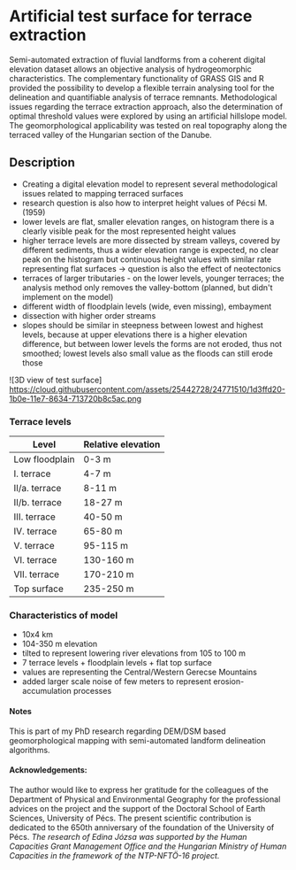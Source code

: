 # Artificial test surface for terrace extraction

Semi-automated extraction of fluvial landforms from a coherent digital elevation dataset allows an objective analysis of hydrogeomorphic characteristics. The complementary functionality of GRASS GIS and R provided the possibility to develop a flexible terrain analysing tool for the delineation and quantifiable analysis of terrace remnants.
Methodological issues regarding the terrace extraction approach, also the determination of optimal threshold values were explored by using an artificial hillslope model. The geomorphological applicability was tested on real topography along the terraced valley of the Hungarian section of the Danube.

## Description
- Creating a digital elevation model to represent several methodological issues related to mapping terraced surfaces
- research question is also how to interpret height values of Pécsi M. (1959)
- lower levels are flat, smaller elevation ranges, on histogram there is a clearly visible peak for the most represented height values
- higher terrace levels are more dissected by stream valleys, covered by different sediments, thus a wider elevation range is expected, no clear peak on the histogram but  continuous height values with similar rate representing flat surfaces -> question is also the effect of neotectonics
- terraces of larger tributaries - on the lower levels, younger terraces; the analysis method only removes the valley-bottom (planned, but didn't implement on the model)
- different width of floodplain levels (wide, even missing), embayment
- dissection with higher order streams
- slopes should be similar in steepness between lowest and highest levels, because at upper elevations there is a higher elevation difference, but between lower levels the forms are not eroded, thus not smoothed; lowest levels also small value as the floods can still erode those

![3D view of test surface]
https://cloud.githubusercontent.com/assets/25442728/24771510/1d3ffd20-1b0e-11e7-8634-713720b8c5ac.png

### Terrace levels
| Level | Relative elevation |
| ----- | ------------------ |
| Low floodplain | 0-3 m |
| I. terrace | 4-7 m |
| II/a. terrace | 8-11 m |
| II/b. terrace | 18-27 m |
| III. terrace | 40-50 m |
| IV. terrace | 65-80 m |
| V. terrace | 95-115 m |
| VI. terrace | 130-160 m |
| VII. terrace | 170-210 m |
| Top surface | 235-250 m |

### Characteristics of model
- 10x4 km
- 104-350 m elevation
- tilted to represent lowering river elevations from 105 to 100 m
- 7 terrace levels + floodplain levels + flat top surface
- values are representing the Central/Western Gerecse Mountains
- added larger scale noise of few meters to represent erosion-accumulation processes

#### Notes
This is part of my PhD research regarding DEM/DSM based geomorphological mapping with semi-automated landform delineation algorithms.

#### Acknowledgements:
The author would like to express her gratitude for the colleagues of the Department of Physical and Environmental Geography for the professional advices on the project and the support of the Doctoral School of Earth Sciences, University of Pécs. The present scientific contribution is dedicated to the 650th anniversary of the foundation of the University of Pécs.
_The research of Edina Józsa was supported by the Human Capacities Grant Management Office and the Hungarian Ministry of Human Capacities in the framework of the NTP-NFTÖ-16 project._
